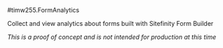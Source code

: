 #timw255.FormAnalytics

Collect and view analytics about forms built with Sitefinity Form Builder

*This is a proof of concept and is not intended for production at this time*